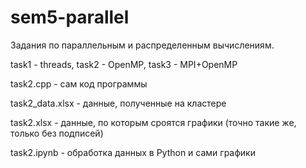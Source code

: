 # sem5-parallel

Задания по параллельным и распределенным вычислениям.

task1 - threads, task2 - OpenMP, task3 - MPI+OpenMP

task2.cpp - сам код программы

task2_data.xlsx - данные, полученные на кластере

task2.xlsx - данные, по которым сроятся графики (точно такие же, только без подписей)

task2.ipynb - обработка данных в Python и сами графики
